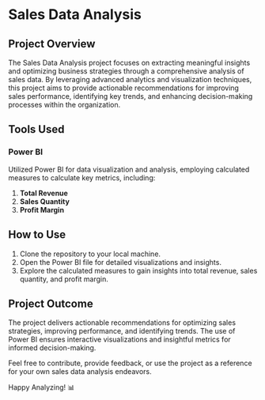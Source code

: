 # Sales Data Analysis

## Project Overview

The Sales Data Analysis project focuses on extracting meaningful insights and optimizing business strategies through a comprehensive analysis of sales data. By leveraging advanced analytics and visualization techniques, this project aims to provide actionable recommendations for improving sales performance, identifying key trends, and enhancing decision-making processes within the organization.

## Tools Used

### Power BI

Utilized Power BI for data visualization and analysis, employing calculated measures to calculate key metrics, including:

1. **Total Revenue**
2. **Sales Quantity**
3. **Profit Margin**

## How to Use

1. Clone the repository to your local machine.
2. Open the Power BI file for detailed visualizations and insights.
3. Explore the calculated measures to gain insights into total revenue, sales quantity, and profit margin.

## Project Outcome

The project delivers actionable recommendations for optimizing sales strategies, improving performance, and identifying trends. The use of Power BI ensures interactive visualizations and insightful metrics for informed decision-making.

Feel free to contribute, provide feedback, or use the project as a reference for your own sales data analysis endeavors.

Happy Analyzing! 📊
